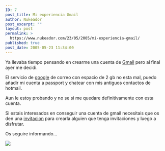 ```yaml
---
ID: 7
post_title: Mi experiencia Gmail
author: Nukeador
post_excerpt: ""
layout: post
permalink: >
  https://www.nukeador.com/23/05/2005/mi-experiencia-gmail/
published: true
post_date: 2005-05-23 11:34:00
---
```

Ya llevaba tiempo pensando en crearme una cuenta de <a href="http://www.gmail.com">Gmail</a> pero al final ayer me decidi.

El servicio de <a href="http://www.google.es">google</a> de correo con espacio de 2 gb no esta mal, puedo añadir mi cuenta a passport y chatear con mis antiguos contactos de hotmail.

Aun le estoy probando y no se si me quedare definitivamente con esta cuenta.

Si estais interesados en conseguir una cuenta de gmail necesitais que os den una <a href="http://www.googlemania.com/invitaciones.php">invitacion</a> para crearla alguien que tenga invitaciones y luego a disfrutar.

Os seguire informando...


<a href="http://www.googlemania.com/gmail.php"><img src="http://www.tonytalkstech.com/images/gmail.jpg" border="0"></a>